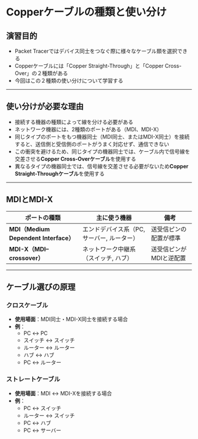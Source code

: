 # Copperケーブルの種類と使い分け

## 演習目的
- Packet Tracerではデバイス同士をつなぐ際に様々なケーブル類を選択できる
- Copperケーブルには「Copper Straight-Through」と「Copper Cross-Over」の２種類がある
- 今回はこの２種類の使い分けについて学習する

---

## 使い分けが必要な理由
- 接続する機器の種類によって線を分ける必要がある  
- ネットワーク機器には、2種類のポートがある（MDI、MDI-X）  
- 同じタイプのポートをもつ機器同士（MDI同士、またはMDI-X同士）を接続すると、送信側と受信側のポートがうまく対応せず、通信できない  
- この衝突を避けるため、同じタイプの機器同士では、ケーブル内で信号線を交差させる**Copper Cross-Overケーブル**を使用する  
- 異なるタイプの機器同士では、信号線を交差させる必要がないため**Copper Straight-Throughケーブル**を使用する  

---

## MDIとMDI-X

| ポートの種類 | 主に使う機器 | 備考 |
|--------------|--------------|------|
| **MDI（Medium Dependent Interface）** | エンドデバイス系（PC, サーバー, ルーター） | 送受信ピンの配置が標準 |
| **MDI-X（MDI–crossover）** | ネットワーク中継系（スイッチ, ハブ） | 送受信ピンがMDIと逆配置 |

---

## ケーブル選びの原理

### クロスケーブル
- **使用場面**：MDI同士・MDI-X同士を接続する場合  
- **例**：
  - PC ↔ PC  
  - スイッチ ↔ スイッチ  
  - ルーター ↔ ルーター  
  - ハブ ↔ ハブ  
  - PC ↔ ルーター  

### ストレートケーブル
- **使用場面**：MDI ↔ MDI-Xを接続する場合  
- **例**：
  - PC ↔ スイッチ  
  - ルーター ↔ スイッチ  
  - PC ↔ ハブ  
  - PC ↔ サーバー  
